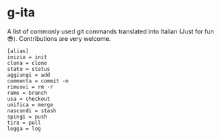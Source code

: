 # g-ita
A list of commonly used git commands translated into Italian (Just for fun 😎).
Contributions are very welcome.

```
[alias]
inizia = init
clona = clone
stato = status
aggiungi = add
commenta = commit -m
rimuovi = rm -r
ramo = branch
usa = checkout
unifica = merge
nascondi = stash
spingi = push
tira = pull
logga = log
```
